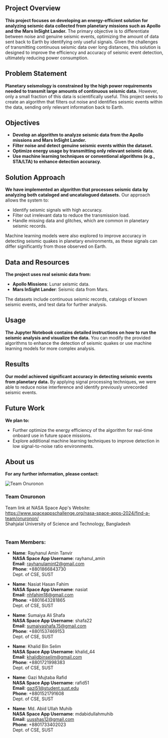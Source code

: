 ## Project Overview
**This project focuses on developing an energy-efficient solution for analyzing seismic data collected from planetary missions such as Apollo and the Mars InSight Lander.** The primary objective is to differentiate between noise and genuine seismic events, optimizing the amount of data sent back to Earth by identifying only useful signals. Given the challenges of transmitting continuous seismic data over long distances, this solution is designed to improve the efficiency and accuracy of seismic event detection, ultimately reducing power consumption.

## Problem Statement
**Planetary seismology is constrained by the high power requirements needed to transmit large amounts of continuous seismic data.** However, only a small fraction of this data is scientifically useful. This project seeks to create an algorithm that filters out noise and identifies seismic events within the data, sending only relevant information back to Earth.

## Objectives
- **Develop an algorithm to analyze seismic data from the Apollo missions and Mars InSight Lander.**
- **Filter noise and detect genuine seismic events within the dataset.**
- **Optimize energy usage by transmitting only relevant seismic data.**
- **Use machine learning techniques or conventional algorithms (e.g., STA/LTA) to enhance detection accuracy.**

## Solution Approach
**We have implemented an algorithm that processes seismic data by analyzing both cataloged and uncatalogued datasets.** Our approach allows the system to:
- Identify seismic signals with high accuracy.
- Filter out irrelevant data to reduce the transmission load.
- Handle missing data and glitches, which are common in planetary seismic records.

Machine learning models were also explored to improve accuracy in detecting seismic quakes in planetary environments, as these signals can differ significantly from those observed on Earth.

## Data and Resources
**The project uses real seismic data from:**
- **Apollo Missions**: Lunar seismic data.
- **Mars InSight Lander**: Seismic data from Mars.

The datasets include continuous seismic records, catalogs of known seismic events, and test data for further analysis.

## Usage
**The Jupyter Notebook contains detailed instructions on how to run the seismic analysis and visualize the data.** You can modify the provided algorithms to enhance the detection of seismic quakes or use machine learning models for more complex analysis.

## Results
**Our model achieved significant accuracy in detecting seismic events from planetary data.** By applying signal processing techniques, we were able to reduce noise interference and identify previously unrecorded seismic events.

## Future Work
**We plan to:**
- Further optimize the energy efficiency of the algorithm for real-time onboard use in future space missions.
- Explore additional machine learning techniques to improve detection in low signal-to-noise ratio environments.

## About us
**For any further information, please contact:**

![Team Onuronon](https://github.com/user-attachments/assets/bd5322c8-21f6-4bce-8e65-cc44e57721fa)
### Team Onuronon <br>
Team link at NASA Space App's Website:<br>
https://www.spaceappschallenge.org/nasa-space-apps-2024/find-a-team/onuronon/ <br>
Shahjalal University of Science and Technology, Bangladesh <br> <br>

### Team Members: <br>

- **Name**: Rayhanul Amin Tanvir<br>
**NASA Space App Username**: rayhanul_amin<br>
**Email**: rayhanulamint2@gmail.com<br>
**Phone**: +8801866843730<br>
Dept. of CSE, SUST <br>

- **Name**: Nasiat Hasan Fahim<br>
**NASA Space App Username**: nasiat<br>
**Email**: nhfahim18@gmail.com<br>
**Phone**: +8801643281865<br>
Dept. of CSE, SUST <br>

- **Name**: Sumaiya Ali Shafa<br>
**NASA Space App Username**: shafa22<br>
**Email**: sumaiyashafa.15@gmail.com<br>
**Phone**: +8801537469153<br>
Dept. of CSE, SUST <br>

- **Name**: Khalid Bin Selim<br>
**NASA Space App Username**: khalid_44<br>
**Email**: khalidbinselim@gmail.com<br>
**Phone**: +8801721998383<br>
Dept. of CSE, SUST <br>

- **Name**: Gazi Mujtaba Rafid<br>
**NASA Space App Username**: rafid51<br>
**Email**: gazi51@student.sust.edu<br>
**Phone**: +8801521791608<br>
Dept. of CSE, SUST <br>

- **Name**: Md. Abid Ullah Muhib<br>
**NASA Space App Username**: mdabidullahmuhib<br>
**Email**: uusshas12@gmail.com<br>
**Phone**: +8801733402023<br>
Dept. of CSE, SUST <br>
